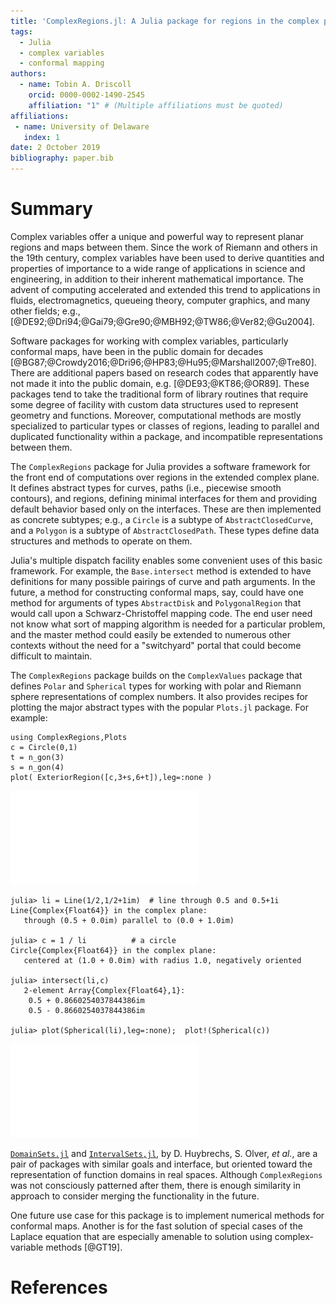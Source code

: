 ```yaml
---
title: 'ComplexRegions.jl: A Julia package for regions in the complex plane'
tags:
  - Julia
  - complex variables
  - conformal mapping
authors:
  - name: Tobin A. Driscoll
    orcid: 0000-0002-1490-2545
    affiliation: "1" # (Multiple affiliations must be quoted)
affiliations:
 - name: University of Delaware
   index: 1
date: 2 October 2019
bibliography: paper.bib
---
```


# Summary

Complex variables offer a unique and powerful way to represent planar regions and maps between them. Since the work of Riemann and others in the 19th century, complex variables have been used to derive quantities and properties of importance to a wide range of applications in science and engineering, in addition to their inherent mathematical importance. The advent of computing accelerated and extended this trend to applications in fluids, electromagnetics, queueing theory, computer graphics, and many other fields; e.g., [@DE92;@Dri94;@Gai79;@Gre90;@MBH92;@TW86;@Ver82;@Gu2004].

Software packages for working with complex variables, particularly conformal maps, have been in the public domain for decades [@BG87;@Crowdy2016;@Dri96;@HP83;@Hu95;@Marshall2007;@Tre80]. There are additional papers based on research codes that apparently have not made it into the public domain, e.g. [@DE93;@KT86;@OR89]. These packages tend to take the traditional form of library routines that require some degree of facility with custom data structures used to represent geometry and functions. Moreover, computational methods are mostly specialized to particular types or classes of regions, leading to parallel and duplicated functionality within a package, and incompatible representations between them.

The `ComplexRegions` package for Julia provides a software framework for the front end of computations over regions in the extended complex plane. It defines abstract types for curves, paths (i.e., piecewise smooth contours), and regions, defining minimal interfaces for them and providing default behavior based only on the interfaces. These are then implemented as concrete subtypes; e.g., a `Circle` is a subtype of `AbstractClosedCurve`, and a `Polygon` is a subtype of `AbstractClosedPath`. These types define data structures and methods to operate on them.

Julia's multiple dispatch facility enables some convenient uses of this basic framework. For example, the `Base.intersect` method is extended to have definitions for many possible pairings of curve and path arguments. In the future, a method for constructing conformal maps, say, could have one method for arguments of types `AbstractDisk` and `PolygonalRegion` that would call upon a Schwarz-Christoffel mapping code. The end user need not know what sort of mapping algorithm is needed for a particular problem, and the master method could easily be extended to numerous other contexts without the need for a "switchyard" portal that could become difficult to maintain.

The `ComplexRegions` package builds on the `ComplexValues` package that defines `Polar` and `Spherical` types for working with polar and Riemann sphere representations of complex numbers. It also provides recipes for plotting the major abstract types with the popular `Plots.jl` package. For example:
```
using ComplexRegions,Plots
c = Circle(0,1)
t = n_gon(3)
s = n_gon(4)
plot( ExteriorRegion([c,3+s,6+t]),leg=:none )
```
![A multiply connected exterior region](triple.pdf)

```
julia> li = Line(1/2,1/2+1im)  # line through 0.5 and 0.5+1i
Line{Complex{Float64}} in the complex plane:
   through (0.5 + 0.0im) parallel to (0.0 + 1.0im)

julia> c = 1 / li          # a circle
Circle{Complex{Float64}} in the complex plane:
   centered at (1.0 + 0.0im) with radius 1.0, negatively oriented

julia> intersect(li,c)
   2-element Array{Complex{Float64},1}:
    0.5 + 0.8660254037844386im
    0.5 - 0.8660254037844386im

julia> plot(Spherical(li),leg=:none);  plot!(Spherical(c))
```
![Line and circle on the Riemann sphere](line_circle.pdf)

[`DomainSets.jl`](https://github.com/JuliaApproximation/DomainSets.jl) and [`IntervalSets,jl`](https://github.com/JuliaMath/IntervalSets.jl), by D. Huybrechs, S. Olver, *et al.*, are a pair of packages with similar goals and interface, but oriented toward the representation of function domains in real spaces. Although `ComplexRegions` was not consciously patterned after them, there is enough similarity in approach to consider merging the functionality in the future.

One future use case for this package is to implement numerical methods for conformal maps. Another is for the fast solution of special cases of the Laplace equation that are especially amenable to solution using complex-variable methods [@GT19].  
# References
